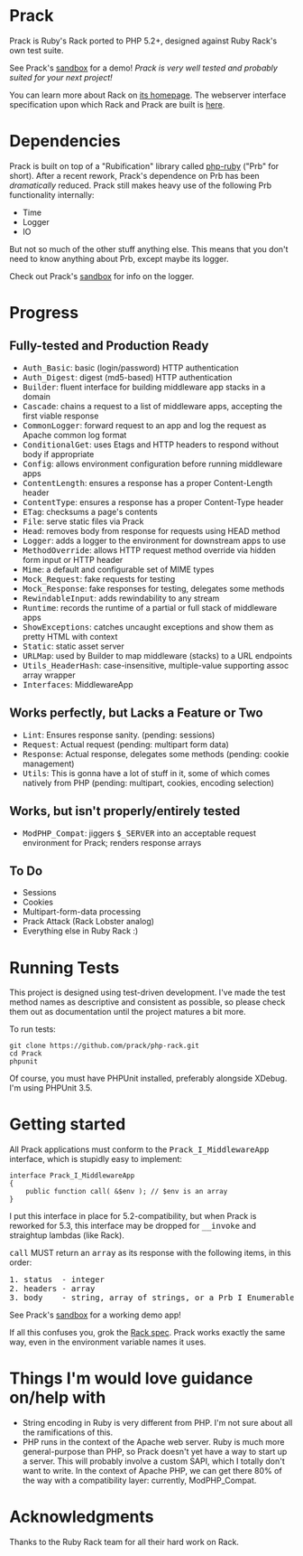 Prack
=====

Prack is Ruby's Rack ported to PHP 5.2+, designed against Ruby Rack's own test suite.

See Prack's [sandbox](http://github.com/prack/sandbox) for a demo! _Prack is very
well tested and probably suited for your next project!_

You can learn more about Rack on [its homepage](http://rack.rubyforge.org/ "Rack Homepage").
The webserver interface specification upon which Rack and Prack are built is 
[here](http://rack.rubyforge.org/doc/SPEC.html "Rack Specification").

Dependencies
============

Prack is built on top of a "Rubification" library called
[php-ruby](http://github.com/prack/php-rb "Prb Homepage") ("Prb" for short). After a recent
rework, Prack's dependence on Prb has been _dramatically_ reduced. Prack still makes heavy
use of the following Prb functionality internally:

* Time
* Logger
* IO

But not so much of the other stuff anything else. This means that you don't need to know
anything about Prb, except maybe its logger.

Check out Prack's [sandbox](http://github.com/prack/sandbox) for info on the logger.


Progress
========

Fully-tested and Production Ready
---------------------------------

* <tt>Auth_Basic</tt>: basic (login/password) HTTP authentication
* <tt>Auth_Digest</tt>: digest (md5-based) HTTP authentication
* <tt>Builder</tt>: fluent interface for building middleware app stacks in a domain
* <tt>Cascade</tt>: chains a request to a list of middleware apps, accepting the first viable response
* <tt>CommonLogger</tt>: forward request to an app and log the request as Apache common log format
* <tt>ConditionalGet</tt>: uses Etags and HTTP headers to respond without body if appropriate
* <tt>Config</tt>: allows environment configuration before running middleware apps
* <tt>ContentLength</tt>: ensures a response has a proper Content-Length header
* <tt>ContentType</tt>: ensures a response has a proper Content-Type header
* <tt>ETag</tt>: checksums a page's contents
* <tt>File</tt>: serve static files via Prack
* <tt>Head</tt>: removes body from response for requests using HEAD method
* <tt>Logger</tt>: adds a logger to the environment for downstream apps to use
* <tt>MethodOverride</tt>: allows HTTP request method override via hidden form input or HTTP header
* <tt>Mime</tt>: a default and configurable set of MIME types
* <tt>Mock_Request</tt>: fake requests for testing
* <tt>Mock_Response</tt>: fake responses for testing, delegates some methods
* <tt>RewindableInput</tt>: adds rewindability to any stream
* <tt>Runtime</tt>: records the runtime of a partial or full stack of middleware apps
* <tt>ShowExceptions</tt>: catches uncaught exceptions and show them as pretty HTML with context
* <tt>Static</tt>: static asset server
* <tt>URLMap</tt>: used by Builder to map middleware (stacks) to a URL endpoints
* <tt>Utils_HeaderHash</tt>: case-insensitive, multiple-value supporting assoc array wrapper
* <tt>Interfaces</tt>: MiddlewareApp

Works perfectly, but Lacks a Feature or Two
-------------------------------------------

* <tt>Lint</tt>: Ensures response sanity. (pending</tt>: sessions)
* <tt>Request</tt>: Actual request (pending</tt>: multipart form data)
* <tt>Response</tt>: Actual response, delegates some methods (pending</tt>: cookie management)
* <tt>Utils</tt>: This is gonna have a lot of stuff in it, some of which comes natively from PHP (pending</tt>: multipart, cookies, encoding selection)

Works, but isn't properly/entirely tested
-----------------------------------------

* <tt>ModPHP_Compat</tt>: jiggers <tt>$\_SERVER</tt> into an acceptable request environment for Prack; renders response arrays

To Do
-----

* Sessions
* Cookies
* Multipart-form-data processing
* Prack Attack (Rack Lobster analog)
* Everything else in Ruby Rack :)

Running Tests
=============

This project is designed using test-driven development. I've made the test
method names as descriptive and consistent as possible, so please check them
out as documentation until the project matures a bit more.

To run tests:

	git clone https://github.com/prack/php-rack.git
	cd Prack
	phpunit

Of course, you must have PHPUnit installed, preferably alongside XDebug. I'm using
PHPUnit 3.5.


Getting started
===============

All Prack applications must conform to the <tt>Prack\_I_MiddlewareApp</tt> interface,
which is stupidly easy to implement:

	interface Prack_I_MiddlewareApp
	{
		public function call( &$env ); // $env is an array
	}

I put this interface in place for 5.2-compatibility, but when Prack is reworked for 5.3,
this interface may be dropped for <tt>__invoke</tt> and straightup lambdas (like Rack).

<tt>call</tt> MUST return an <tt>array</tt> as its response with the following items, in this order:

<pre>
1. status  - integer
2. headers - array
3. body    - string, array of strings, or a Prb_I_Enumerable
</pre>


See Prack's [sandbox](http://github.com/prack/sandbox) for a working demo app!

If all this confuses you, grok the [Rack spec](http://rack.rubyforge.org/doc/SPEC.html "Rack Interface Specification").
Prack works exactly the same way, even in the environment variable names it uses.


Things I'm would love guidance on/help with
===========================================

* String encoding in Ruby is very different from PHP. I'm not sure about all the ramifications
of this.
* PHP runs in the context of the Apache web server. Ruby is much more general-purpose than PHP,
so Prack doesn't yet have a way to start up a server. This will probably involve a custom SAPI,
which I totally don't want to write. In the context of Apache PHP, we can get there 80% of the
way with a compatibility layer: currently, ModPHP_Compat.


Acknowledgments
===============

Thanks to the Ruby Rack team for all their hard work on Rack.